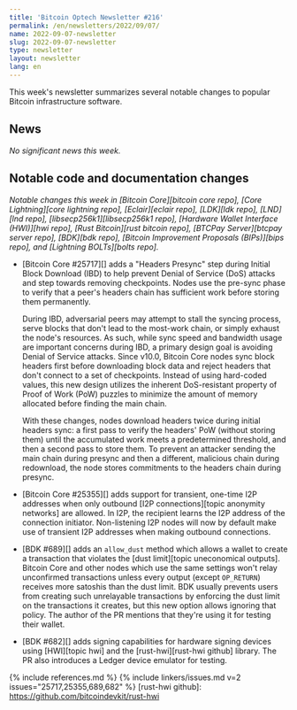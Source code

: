 ```yaml
---
title: 'Bitcoin Optech Newsletter #216'
permalink: /en/newsletters/2022/09/07/
name: 2022-09-07-newsletter
slug: 2022-09-07-newsletter
type: newsletter
layout: newsletter
lang: en
---
```

This week's newsletter summarizes several notable changes to popular
Bitcoin infrastructure software.

## News

*No significant news this week.*

## Notable code and documentation changes

*Notable changes this week in [Bitcoin Core][bitcoin core repo], [Core
Lightning][core lightning repo], [Eclair][eclair repo], [LDK][ldk repo],
[LND][lnd repo], [libsecp256k1][libsecp256k1 repo], [Hardware Wallet
Interface (HWI)][hwi repo], [Rust Bitcoin][rust bitcoin repo], [BTCPay
Server][btcpay server repo], [BDK][bdk repo], [Bitcoin Improvement
Proposals (BIPs)][bips repo], and [Lightning BOLTs][bolts repo].*

- [Bitcoin Core #25717][] adds a "Headers Presync" step during Initial
  Block Download (IBD) to help prevent Denial of Service (DoS) attacks and
  step towards removing checkpoints. Nodes use the pre-sync phase to
  verify that a peer's headers chain has sufficient work before storing
  them permanently.

  During IBD, adversarial peers may attempt to stall the syncing process, serve
  blocks that don't lead to the most-work chain, or simply exhaust the
  node's resources. As such, while sync speed and bandwidth usage are
  important concerns during IBD, a primary design goal is avoiding
  Denial of Service attacks. Since v10.0, Bitcoin Core nodes sync block
  headers first before downloading block data and reject headers that
  don't connect to a set of checkpoints. Instead of using hard-coded
  values, this new design utilizes the inherent DoS-resistant property of
  Proof of Work (PoW) puzzles to minimize the amount of memory allocated
  before finding the main chain.

  With these changes, nodes download headers twice during initial
  headers sync: a first pass to verify the headers' PoW
  (without storing them) until the accumulated work meets a
  predetermined threshold, and then a second pass to store them. To
  prevent an attacker sending the main chain during presync and then a
  different, malicious chain during redownload, the node stores
  commitments to the headers chain during presync.

- [Bitcoin Core #25355][] adds support for transient, one-time I2P
  addresses when only outbound [I2P connections][topic anonymity networks] are allowed. In I2P, the
  recipient learns the I2P address of the connection initiator.
  Non-listening I2P nodes will now by default make use of transient I2P
  addresses when making outbound connections.

- [BDK #689][] adds an `allow_dust` method which allows a wallet to
  create a transaction that violates the [dust limit][topic uneconomical
  outputs].  Bitcoin Core and other nodes which use the same settings
  won't relay unconfirmed transactions unless every output (except
  `OP_RETURN`) receives more satoshis than the dust limit.  BDK usually
  prevents users from creating such unrelayable transactions by
  enforcing the dust limit on the transactions it creates, but this new
  option allows ignoring that policy.  The author of the PR mentions
  that they're using it for testing their wallet.

- [BDK #682][] adds signing capabilities for hardware signing devices using
  [HWI][topic hwi] and the [rust-hwi][rust-hwi github] library. The PR also introduces a Ledger
  device emulator for testing.

{% include references.md %}
{% include linkers/issues.md v=2 issues="25717,25355,689,682" %}
[rust-hwi github]: https://github.com/bitcoindevkit/rust-hwi
